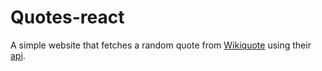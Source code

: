 # Quotes-react

A simple website that fetches a random quote from [Wikiquote](https://en.wikiquote.org) using their [api](https://en.wikiquote.org/api/rest_v1).
